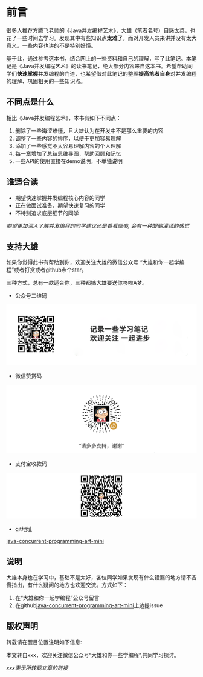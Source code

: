 # 前言

很多人推荐方腾飞老师的《Java并发编程艺术》，大雄（笔者名号）自感太菜，也花了一些时间去学习。发现其中有些知识点**太难了**，而对开发人员来讲并没有太大意义。一些内容也讲的不是特别好懂。

基于此，通过参考这本书，结合网上的一些资料和自己的理解，写了此笔记。本笔记是《Java并发编程艺术》的读书笔记，绝大部分内容来自这本书。希望帮助同学们**快速掌握**并发编程的门道，也希望借对此笔记的整理**提高笔者自身**对并发编程的理解、巩固相关的一些知识点。

## 不同点是什么

相比《Java并发编程艺术》，本书有如下不同点：

1. 删除了一些晦涩难懂，且大雄认为在开发中不是那么重要的内容
2. 调整了一些内容的排序，以便于更加容易理解
3. 添加了一些感觉不太容易理解内容的个人理解
4. 每一章增加了总结思维导图，帮助回顾和记忆
5. 一些API的使用直接在demo说明，不单独说明

## 谁适合读

- 期望快速掌握并发编程核心内容的同学
- 正在做面试准备，期望快速复习的同学
- 不特别追求底层细节的同学

*期望更加深入了解并发编程的同学建议还是看看原书, 会有一种醍醐灌顶的感觉*


## 支持大雄

如果你觉得此书有帮助到你，欢迎关注大雄的微信公众号 “大雄和你一起学编程”或者打赏或者github点个star。

三种方式，总有一款适合你，三种都搞大雄要送你哆啦A梦。

- 公众号二维码

![大雄和你一起学编程-微信公号二维码](images/大雄和你一起学编程-微信公号二维码.png)

- 微信赞赏码

![大雄和你一起学编程-微信赞赏码](images/微信赞赏码.png)

- 支付宝收款码

![大雄和你一起学编程-支付宝二维码](images/支付宝二维码.png)

- git地址

[java-concurrent-programming-art-mini](https://github.com/yibingxiong/java-concurrent-programming-art-mini)

## 说明

大雄本身也在学习中，基础不是太好，各位同学如果发现有什么错漏的地方请不吝啬指出，有什么疑问的地方也欢迎交流。方式如下：

1. 在“大雄和你一起学编程”公众号留言
2. 在github[java-concurrent-programming-art-mini](https://github.com/yibingxiong/java-concurrent-programming-art-mini)上边提issue

## 版权声明

转载请在醒目位置注明如下信息:

本文转自xxx，欢迎关注微信公众号“大雄和你一些学编程”,共同学习探讨。

*xxx表示所转载文章的链接*
